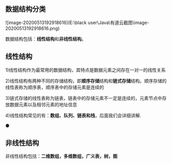 ## **数据结构分类**

![image-20200513192918616](E:\black user\Java\有道云截图\image-20200513192918616.png)

数据结构包括：**线性结构**和**非线性结构**。

## **线性结构**

1)线性结构作为最常用的数据结构，其特点是数据元素之间存在一对一的线性关系

2)线性结构有两种不同的存储结构，即**顺序存储**结构和**链式存储**结构。顺序存储的线性表称为顺序表，顺序表中的存储元素是连续的

3)链式存储的线性表称为链表，链表中的存储元素不一定是连续的，元素节点中存放数据元素以及相邻元素的地址信息

4)线性结构常见的有：**数组、队列、链表和栈**，后面我们会详细讲解.

●

## **非线性结构**

非线性结构包括：**二维数组，多维数组，广义表，树，图**
